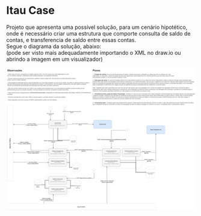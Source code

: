 # Itau Case

Projeto que apresenta uma possível solução, para um cenário hipotético, onde é necessário criar uma estrutura que comporte consulta de saldo de contas, e transferencia de saldo entre essas contas.
<br>
Segue o diagrama da solução, abaixo: <br>
(pode ser visto mais adequadamente importando o XML no draw.io ou abrindo a imagem em um visualizador)

![](/arquitetura.drawio.png)

